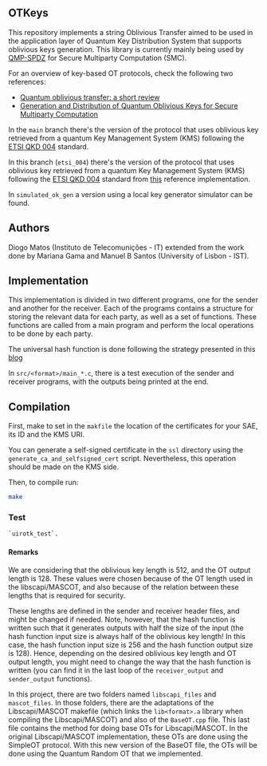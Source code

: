 ## OTKeys
This repository implements a string Oblivious Transfer aimed to be used in the application layer of Quantum Key Distribution System that supports oblivious keys generation. This library is currently mainly being used by [QMP-SPDZ](https://github.com/diogoftm/QMP-SPDZ) for Secure Multiparty Computation (SMC).

For an overview of key-based OT protocols, check the following two references:
- [Quantum oblivious transfer: a short review](https://www.mdpi.com/1099-4300/24/7/945)
- [Generation and Distribution of Quantum Oblivious Keys for Secure Multiparty Computation](https://www.mdpi.com/2076-3417/10/12/4080)

In the `main` branch there's the version of the protocol that uses oblivious key retrieved from a quantum Key Management System (KMS) following the [ETSI QKD 004](https://www.etsi.org/deliver/etsi_gs/QKD/001_099/014/01.01.01_60/gs_qkd014v010101p.pdf) standard.

In this branch (`etsi_004`) there's the version of the protocol that uses oblivious key retrieved from a quantum Key Management System (KMS) following the [ETSI QKD 004](https://www.etsi.org/deliver/etsi_gs/QKD/001_099/004/02.01.01_60/gs_qkd004v020101p.pdf) standard from [this](https://forge.etsi.org/rep/qkd/gs004-app-int/-/tree/edition3?ref_type=heads) reference implementation.

In `simulated_ok_gen` a version using a local key generator simulator can be found. 

## Authors
Diogo Matos (Instituto de Telecomunições - IT) extended from the work done by Mariana Gama and Manuel B Santos (University of Lisbon - IST).

## Implementation

This implementation is divided in two different programs, one for the sender and another for the receiver.
Each of the programs contains a structure for storing the relevant data for each party, as well as a set of functions.
These functions are called from a main program and perform the local operations to be done by each party. 

The universal hash function is done following the strategy presented in this [blog](https://lemire.me/blog/2018/08/15/fast-strongly-universal-64-bit-hashing-everywhere/)

In `src/<format>/main_*.c`, there is a test execution of the sender and receiver programs, with the outputs being printed at the end.

## Compilation 

First, make to set in the `makfile` the location of the certificates for your SAE, its ID and the KMS URI.

You can generate a self-signed certificate in the `ssl` directory using the `generate_ca_and_selfsigned_cert` script. Nevertheless, this operation should be made on the KMS side.

Then, to compile run:
```bash
make
```

### Test
```bash
`uirotk_test`.
```

#### Remarks

We are considering that the oblivious key length is 512, and the OT output length is 128. These values were chosen because of the OT length used in the libscapi/MASCOT, and also because of the relation between these lengths that is required for security.

These lengths are defined in the sender and receiver header files, and might be changed if needed. Note, however, that the hash function is written such that it generates outputs with half the size of the input (the hash function input size is always half of the oblivious key length! In this case, the hash function input size is 256 and the hash function output size is 128). Hence, depending on the desired oblivious key length and OT output length, you might need to change the way that the hash function is written (you can find it in the last loop of the `receiver_output` and `sender_output` functions).

In this project, there are two folders named `libscapi_files` and `mascot_files`. In those folders, there are the adaptations of the Libscapi/MASCOT makefile (which links the `lib<format>.a` library when compiling the Libscapi/MASCOT) and also of the `BaseOT.cpp` file. This last file contains the method for doing base OTs for Libscapi/MASCOT. In the original Libscapi/MASCOT implementation, these OTs are done using the SimpleOT protocol. With this new version of the BaseOT file, the OTs will be done using the Quantum Random OT that we implemented. 

